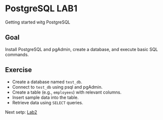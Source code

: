 # PostgreSQL LAB1

Getting started witg PostgreSQL


## Goal
Install PostgreSQL and pgAdmin, create a database, and execute basic SQL commands.


## Exercise
- Create a database named `test_db`.
- Connect to `test_db` using psql and pgAdmin.
- Create a table (e.g., `employees`) with relevant columns.
- Insert sample data into the table.
- Retrieve data using `SELECT` queries.



Next setp: [Lab2](lab02.md)
